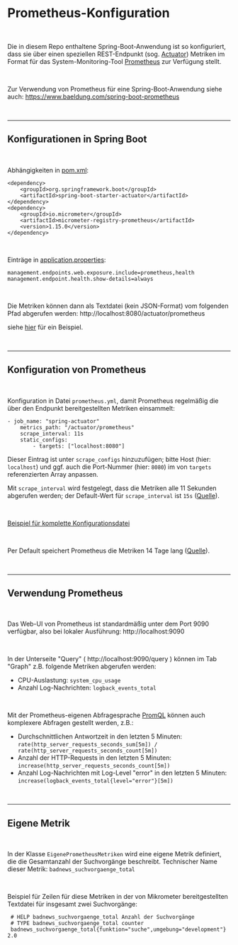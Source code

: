 # Prometheus-Konfiguration #

<br>

Die in diesem Repo enthaltene Spring-Boot-Anwendung ist so konfiguriert, dass sie über einen speziellen REST-Endpunkt
(sog. [Actuator](https://docs.spring.io/spring-boot/docs/2.5.6/reference/html/actuator.html))
Metriken im Format für das System-Monitoring-Tool [Prometheus](https://prometheus.io/) zur Verfügung stellt.

<br>

Zur Verwendung von Prometheus für eine Spring-Boot-Anwendung siehe auch: https://www.baeldung.com/spring-boot-prometheus

<br>

----

## Konfigurationen in Spring Boot ##

<br>

Abhängigkeiten in [pom.xml](pom.xml):
```
<dependency>
    <groupId>org.springframework.boot</groupId>
    <artifactId>spring-boot-starter-actuator</artifactId>
</dependency>
<dependency>
    <groupId>io.micrometer</groupId>
    <artifactId>micrometer-registry-prometheus</artifactId>
    <version>1.15.0</version>
</dependency>
```

<br>

Einträge in [application.properties](src/main/resources/application.properties):
```
management.endpoints.web.exposure.include=prometheus,health
management.endpoint.health.show-details=always
```

<br>

Die Metriken können dann als Textdatei (kein JSON-Format) vom folgenden Pfad abgerufen werden:
http://localhost:8080/actuator/prometheus

siehe [hier](https://gist.github.com/MDecker-MobileComputing/1689892114e48f31df71ae0e6a0aa8d8)
für ein Beispiel.

<br>

----

## Konfiguration von Prometheus ##

<br>

Konfiguration in Datei `prometheus.yml`, damit Prometheus regelmäßig die über den Endpunkt bereitgestellten
Metriken einsammelt:

```
- job_name: "spring-actuator"
    metrics_path: "/actuator/prometheus"
    scrape_interval: 11s
    static_configs:
        - targets: ["localhost:8080"]
```

Dieser Eintrag ist unter `scrape_configs` hinzuzufügen; bitte Host (hier: `localhost`) und ggf. auch die Port-Nummer
(hier: `8080`) im von `targets` referenzierten Array anpassen.

Mit `scrape_interval` wird festgelegt, dass die Metriken alle 11 Sekunden abgerufen werden;
der Default-Wert für `scrape_interval` ist `15s`
([Quelle](https://prometheus.io/docs/prometheus/latest/getting_started/#configuring-prometheus-to-monitor-itself)).

<br>

[Beispiel für komplette Konfigurationsdatei](https://gist.github.com/MDecker-MobileComputing/7930b44a528e171521c0f54c7940efc3)

<br>

Per Default speichert Prometheus die Metriken 14 Tage lang
([Quelle](https://prometheus.io/docs/prometheus/latest/storage/#operational-aspects)).

<br>

----

## Verwendung Prometheus ##

<br>

Das Web-UI von Prometheus ist standardmäßig unter dem Port 9090 verfügbar, also bei lokaler Ausführung:
http://localhost:9090

<br>

In der Unterseite "Query" ( http://localhost:9090/query ) können im Tab "Graph" z.B. folgende Metriken
abgerufen werden:

* CPU-Auslastung: `system_cpu_usage`
* Anzahl Log-Nachrichten: `logback_events_total`

<br>

Mit der Prometheus-eigenen Abfragesprache [PromQL](https://prometheus.io/docs/prometheus/latest/querying/basics/)
können auch komplexere Abfragen gestellt werden, z.B.:

* Durchschnittlichen Antwortzeit in den letzten 5 Minuten:
  `rate(http_server_requests_seconds_sum[5m]) / rate(http_server_requests_seconds_count[5m])`
* Anzahl der HTTP-Requests in den letzten 5 Minuten:
  `increase(http_server_requests_seconds_count[5m])`
* Anzahl Log-Nachrichten mit Log-Level "error" in den letzten 5 Minuten:
  `increase(logback_events_total{level="error"}[5m])`

<br>

----

## Eigene Metrik ##

<br>

In der Klasse `EigenePrometheusMetriken` wird eine eigene Metrik definiert, die die Gesamtanzahl der Suchvorgänge
beschreibt. Technischer Name dieser Metrik: `badnews_suchvorgaenge_total`

<br>

Beispiel für Zeilen für diese Metriken in der von Mikrometer bereitgestellten Textdatei für insgesamt zwei Suchvorgänge:

```
 # HELP badnews_suchvorgaenge_total Anzahl der Suchvorgänge
 # TYPE badnews_suchvorgaenge_total counter
 badnews_suchvorgaenge_total{funktion="suche",umgebung="development"} 2.0
 ```

<br>
